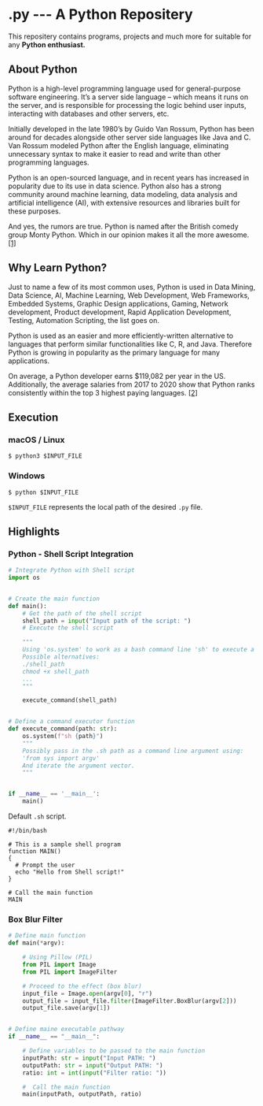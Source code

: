 # .py --- A Python Repositery

This repositery contains programs, projects and much more for suitable for any
__Python enthusiast.__

## About Python
Python is a high-level programming language used for general-purpose software engineering. It’s a server side language – which means it runs on the server, and is responsible for processing the logic behind user inputs, interacting with databases and other servers, etc.

Initially developed in the late 1980’s by Guido Van Rossum, Python has been around for decades alongside other server side languages like Java and C. Van Rossum modeled Python after the English language, eliminating unnecessary syntax to make it easier to read and write than other programming languages.

Python is an open-sourced language, and in recent years has increased in popularity due to its use in data science. Python also has a strong community around machine learning, data modeling, data analysis and artificial intelligence (AI), with extensive resources and libraries built for these purposes.

And yes, the rumors are true. Python is named after the British comedy group Monty Python. Which in our opinion makes it all the more awesome. [[1]][WIKI]

## Why Learn Python?

Just to name a few of its most common uses, Python is used in Data Mining, Data Science, AI, Machine Learning, Web Development, Web Frameworks, Embedded Systems, Graphic Design applications, Gaming, Network development, Product development, Rapid Application Development, Testing, Automation Scripting, the list goes on.

Python is used as an easier and more efficiently-written alternative to languages that perform similar functionalities like C, R, and Java. Therefore Python is growing in popularity as the primary language for many applications.

On average, a Python developer earns $119,082 per year in the US. Additionally, the average salaries from 2017 to 2020 show that Python ranks consistently within the top 3 highest paying languages. [[2]][WIKI]
## Execution
### macOS / Linux

```shell
$ python3 $INPUT_FILE
```

### Windows
```shell
$ python $INPUT_FILE
```

`$INPUT_FILE` represents the local path of the desired `.py` file.

## Highlights
### Python - Shell Script Integration

```python
# Integrate Python with Shell script
import os


# Create the main function
def main():
    # Get the path of the shell script
    shell_path = input("Input path of the script: ")
    # Execute the shell script

    """
    Using 'os.system' to work as a bash command line 'sh' to execute a .sh file.
    Possible alternatives: 
    ./shell_path
    chmod +x shell_path
    ... 
    """

    execute_command(shell_path)


# Define a command executor function
def execute_command(path: str):
    os.system(f"sh {path}")
    """
    Possibly pass in the .sh path as a command line argument using:
    'from sys import argv'
    And iterate the argument vector.
    """


if __name__ == '__main__':
    main()

```

Default `.sh` script.

```shell
#!/bin/bash

# This is a sample shell program
function MAIN()
{
  # Prompt the user
  echo "Hello from Shell script!"
}

# Call the main function
MAIN

```

### Box Blur Filter
```python
# Define main function
def main(*argv):

    # Using Pillow (PIL)
    from PIL import Image
    from PIL import ImageFilter

    # Proceed to the effect (box blur)
    input_file = Image.open(argv[0], "r")
    output_file = input_file.filter(ImageFilter.BoxBlur(argv[2]))
    output_file.save(argv[1])


# Define maine executable pathway
if __name__ == "__main__":

    # Define variables to be passed to the main function
    inputPath: str = input("Input PATH: ")
    outputPath: str = input("Output PATH: ")
    ratio: int = int(input("Filter ratio: "))

    #  Call the main function
    main(inputPath, outputPath, ratio)

```

<!-- LINKS AND REFS -->
[WIKI]: https://codingnomads.co/why-learn-python/